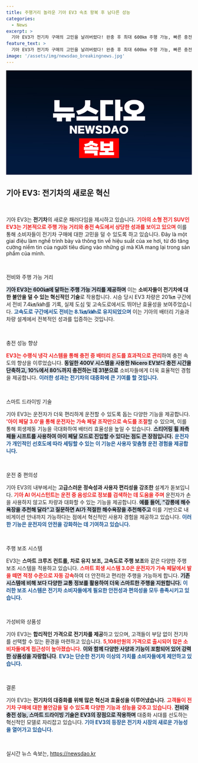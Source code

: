 ```yaml
---
title: 주행거리 놀라운 기아 EV3 속초 왕복 후 남다른 성능
categories:
  - News
excerpt: >
  기아 EV3가 전기차 구매의 고민을 날려버렸다! 완충 후 최대 600㎞ 주행 가능, 빠른 충전 속도와 혁신적인 운전 편의성까지 갖춘 이 SUV는 대중화의 새로운 기준을 제시한다. 지금 바로 그 경험을 확인해보세요!
feature_text: >
  기아 EV3가 전기차 구매의 고민을 날려버렸다! 완충 후 최대 600㎞ 주행 가능, 빠른 충전 속도와 혁신적인 운전 편의성까지 갖춘 이 SUV는 대중화의 새로운 기준을 제시한다. 지금 바로 그 경험을 확인해보세요!
image: '/assets/img/newsdao_breakingnews.jpg'
---
```


<p><img src="/assets/img/newsdao_breakingnews.jpg" alt="koreaapp 속보" /></p>

<h2 data-ke-size="size26">기아 EV3: 전기차의 새로운 혁신</h2>

<p data-ke-size="size16">&nbsp;</p>

<p>기아 EV3는 <strong>전기차</strong>의 새로운 패러다임을 제시하고 있습니다. <b><span style="color: #ee2323;">기아의 소형 전기 SUV인 EV3는 기본적으로 주행 가능 거리와 충전 속도에서 상당한 성과를 보이고 있으며</span></b> 이를 통해 소비자들이 전기차 구매에 대한 고민을 덜 수 있도록 하고 있습니다. Đây là một giai điệu làm nghề trình bày và thông tin về hiệu suất của xe hơi, từ đó tăng cường niềm tin của người tiêu dùng vào những gì mà KIA mang lại trong sản phẩm của mình.</p>

<p data-ke-size="size16">&nbsp;</p>

<p>전비와 주행 가능 거리</p>

<p><b><span style="background-color: #21538527;">기아 EV3는 600㎞에 달하는 주행 가능 거리를 제공하며</span></b> 이는 <strong>소비자들이 전기차에 대한 불안을 덜 수 있는 혁신적인 기술</strong>로 작용합니다. 시승 당시 EV3 차량은 201㎞ 구간에서 전비 7.4㎞/㎾h를 기록, 실제 도심 및 고속도로에서도 뛰어난 효율성을 보여주었습니다. <b><span style="color: #1a5490;">고속도로 구간에서도 전비는 8.1㎞/㎾h로 유지되었으며</span></b> 이는 기아의 배터리 기술과 차량 설계에서 전복적인 성과를 입증하는 것입니다.</p>

<p data-ke-size="size16">&nbsp;</p>

<p>충전 성능 향상</p>

<p><b><span style="color: #ee2323;">EV3는 수랭식 냉각 시스템을 통해 충전 중 배터리 온도를 효과적으로 관리</span></b>하여 충전 속도의 향상을 이루었습니다. <b><span style="background-color: #21538527;">동일한 400V 시스템을 사용한 Nicero EV보다 충전 시간을 단축하고, 10%에서 80%까지 충전하는 데 31분으로</span></b> 소비자들에게 더욱 효율적인 경험을 제공합니다. <b><span style="color: #1a5490;">이러한 성과는 전기차의 대중화에 큰 기여를 할 것입니다.</span></b></p>

<p data-ke-size="size16">&nbsp;</p>

<p>스마트 드라이빙 기술</p>

<p>기아 EV3는 운전자가 더욱 편리하게 운전할 수 있도록 돕는 다양한 기능을 제공합니다. <b><span style="color: #ee2323;">'아이 페달 3.0'을 통해 운전자는 가속 페달 조작만으로 속도를 조절</span></b>할 수 있으며, 이를 통해 회생제동 기능을 극대화하여 배터리 효율성을 높일 수 있습니다. <b><span style="background-color: #21538527;">스티어링 휠 좌측 패들 시프트를 사용하여 아이 페달 모드로 진입할 수 있다는 점도 큰 장점입니다.</span></b> <b><span style="color: #1a5490;">운전자가 개인적인 선호도에 따라 세팅할 수 있는 이 기능은 사용자 맞춤형 운전 경험을 제공합니다.</span></b></p>

<p data-ke-size="size16">&nbsp;</p>

<p>운전 중 편의성</p>

<p>기아 EV3의 내부에서는 <strong>고급스러운 정숙성과 사용자 편리성을 강조한</strong> 설계가 돋보입니다. <b><span style="color: #ee2323;">기아 AI 어시스턴트는 운전 중 음성으로 정보를 검색하는 데 도움을 주며</span></b> 운전자가 손을 사용하지 않고도 차량과 대화할 수 있는 기능을 제공합니다. <b><span style="background-color: #21538527;">예를 들어, "강릉에 해수욕장을 추천해 달라"고 질문하면 AI가 적절한 해수욕장을 추천해주고</span></b> 이를 기반으로 내비게이션 안내까지 가능하다는 점에서 혁신적인 사용자 경험을 제공하고 있습니다. <b><span style="color: #1a5490;">이러한 기능은 운전자의 안전을 강화하는 데 기여하고 있습니다.</span></b></p>

<p data-ke-size="size16">&nbsp;</p>

<p>주행 보조 시스템</p>

<p>EV3는 <strong>스마트 크루즈 컨트롤, 차로 유지 보조, 고속도로 주행 보조</strong>와 같은 다양한 주행 보조 시스템을 적용하고 있습니다. <b><span style="color: #ee2323;">스마트 회생 시스템 3.0은 운전자가 가속 페달에서 발을 떼면 적정 수준으로 자동 감속</span></b>하여 더 안전하고 편리한 주행을 가능하게 합니다. <b><span style="background-color: #21538527;">기존 시스템에 비해 보다 다양한 교통 정보를 활용하여 더욱 스마트한 주행을 지원합니다.</span></b> <b><span style="color: #1a5490;">이러한 보조 시스템은 전기차 소비자들에게 필요한 안전성과 편의성을 모두 충족시키고 있습니다.</span></b></p>

<p data-ke-size="size16">&nbsp;</p>

<p>가성비와 상품성</p>

<p>기아 EV3는 <strong>합리적인 가격으로 전기차를 제공</strong>하고 있으며, 고객들이 부담 없이 전기차를 선택할 수 있는 환경을 마련하고 있습니다. <b><span style="color: #ee2323;">5,108만원의 가격으로 출시되어 많은 소비자들에게 접근성이 높아졌습니다.</span></b> <b><span style="background-color: #21538527;">이와 함께 다양한 사양과 기능이 포함되어 있어 강력한 상품성을 자랑합니다</span></b>. <b><span style="color: #1a5490;">EV3는 단순한 전기차 이상의 가치를 소비자들에게 제안하고 있습니다.</span></b></p>

<p data-ke-size="size16">&nbsp;</p>

<p>결론</p>

<p>기아 EV3는 <strong>전기차의 대중화를 위해 많은 혁신과 효율성을 이루어냈습니다</strong>. <b><span style="color: #ee2323;">고객들이 전기차 구매에 대한 불안감을 덜 수 있도록 다양한 기능과 성능을 갖추고 있습니다.</span></b> <b><span style="background-color: #21538527;">전비와 충전 성능, 스마트 드라이빙 기술은 EV3의 장점으로 작용하며</span></b> 대중화 시대를 선도하는 혁신적인 모델로 자리잡고 있습니다. <b><span style="color: #1a5490;">기아 EV3의 등장은 전기차 시장의 새로운 가능성을 열어가고 있습니다.</span></b></p>

<p data-ke-size="size16">&nbsp;</p>
실시간 뉴스 속보는, <a href="https://newsdao.kr" rel="dofollow">https://newsdao.kr</a>


